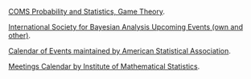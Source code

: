 [COMS Probability and Statistics, Game Theory](https://conference-service.com/conferences/probability-and-statistics.html).

[International Society for Bayesian Analysis Upcoming Events (own and other)](https://bayesian.org/events/upcoming-meetings/).

[Calendar of Events maintained by American Statistical Association](https://ww2.amstat.org/dateline/index.cfm?fuseaction=upcoming).

[Meetings Calendar by Institute of Mathematical Statistics](https://imstat.org/meetings-calendar/).

